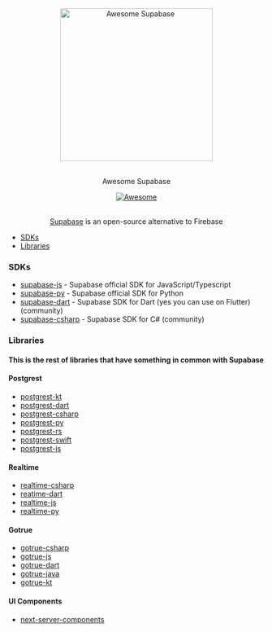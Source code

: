 <div align="center">
  <div>
    <img width="300px" src="https://gitcdn.xyz/repo/supabase/supabase/master/web/static/supabase-light.svg" alt="Awesome Supabase">
  </div>
  <br>
  <p>
    Awesome Supabase
  </p>
  <a href="https://awesome.re">
    <img src="https://awesome.re/badge-flat2.svg" alt="Awesome">
  </a>
  <br>
  <br>
  <p>
    <a href="https://en.wikipedia.org/wiki/Node.js">Supabase</a> is an open-source alternative to Firebase
  </p>
</div>

- [SDKs](#sdks)
- [Libraries](#libraries)

### SDKs

- [supabase-js](https://github.com/supabase/supabase-js) - Supabase official SDK for JavaScript/Typescript
- [supabase-py](https://github.com/supabase/supabase-py) - Supabase official SDK for Python
- [supabase-dart](https://github.com/supabase/supabase-dart) - Supabase SDK for Dart (yes you can use on Flutter) (community)
- [supabase-csharp](https://github.com/supabase/supabase-csharp) - Supabase SDK for C# (community)

### Libraries
#### This is the rest of libraries that have something in common with Supabase

#### Postgrest
- [postgrest-kt](https://github.com/supabase/postgrest-kt)
- [postgrest-dart](https://github.com/supabase/postgrest-dart)
- [postgrest-csharp](https://github.com/supabase/postgrest-csharp)
- [postgrest-py](https://github.com/supabase/postgrest-py)
- [postgrest-rs](https://github.com/supabase/postgrest-rs)
- [postgrest-swift](https://github.com/supabase/postgrest-swift)
- [postgrest-js](https://github.com/supabase/postgrest-js)

#### Realtime
- [realtime-csharp](https://github.com/supabase/realtime-csharp)
- [reatime-dart](https://github.com/supabase/realtime-dart)
- [realtime-js](https://github.com/supabase/realtime-js)
- [realtime-py](https://github.com/supabase/realtime-py)

#### Gotrue
- [gotrue-csharp](https://github.com/supabase/gotrue-csharp)
- [gotrue-js](https://github.com/supabase/gotrue-js)
- [gotrue-dart](https://github.com/supabase/gotrue-dart)
- [gotrue-java](https://github.com/supabase/gotrue-java)
- [gotrue-kt](https://github.com/supabase/gotrue-kt)

#### UI Components
- [next-server-components](https://github.com/supabase/next-server-components)
